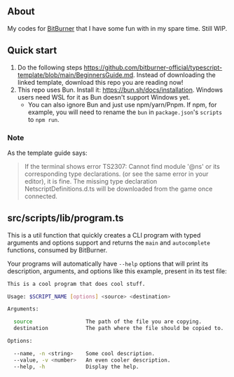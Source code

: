 ## About

My codes for [BitBurner](https://store.steampowered.com/app/1812820/Bitburner/) that I have some fun with in my spare time. Still WIP.

## Quick start

1) Do the following steps https://github.com/bitburner-official/typescript-template/blob/main/BeginnersGuide.md. Instead of downloading the linked template, download this repo you are reading now!
2) This repo uses Bun. Install it: https://bun.sh/docs/installation. Windows users need WSL for it as Bun doesn't support Windows yet.
   - You can also ignore Bun and just use npm/yarn/Pnpm. If npm, for example, you will need to rename the `bun` in `package.json`'s `scripts` to `npm run`.

### Note
As the template guide says:
> If the terminal shows error TS2307: Cannot find module '@ns' or its corresponding type declarations. (or see the same error in your editor), it is fine. The missing type declaration NetscriptDefinitions.d.ts will be downloaded from the game once connected.

## src/scripts/lib/program.ts

This is a util function that quickly creates a CLI program with typed arguments and options support and returns the `main` and `autocomplete` functions, consumed by BitBurner.

Your programs will automatically have `--help` options that will print its description, arguments, and options like this example, present in its test file:

```bash
This is a cool program that does cool stuff.

Usage: $SCRIPT_NAME [options] <source> <destination>

Arguments:

  source                 The path of the file you are copying.
  destination            The path where the file should be copied to.

Options:

  --name, -n <string>    Some cool description.
  --value, -v <number>   An even cooler description.
  --help, -h             Display the help.
```
